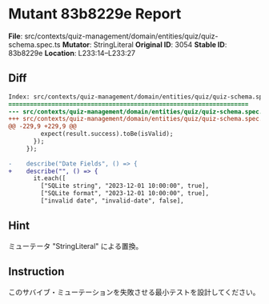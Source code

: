 # Mutant 83b8229e Report

**File**: src/contexts/quiz-management/domain/entities/quiz/quiz-schema.spec.ts
**Mutator**: StringLiteral
**Original ID**: 3054
**Stable ID**: 83b8229e
**Location**: L233:14–L233:27

## Diff

```diff
Index: src/contexts/quiz-management/domain/entities/quiz/quiz-schema.spec.ts
===================================================================
--- src/contexts/quiz-management/domain/entities/quiz/quiz-schema.spec.ts	original
+++ src/contexts/quiz-management/domain/entities/quiz/quiz-schema.spec.ts	mutated #3054
@@ -229,9 +229,9 @@
         expect(result.success).toBe(isValid);
       });
     });
 
-    describe("Date Fields", () => {
+    describe("", () => {
       it.each([
         ["SQLite string", "2023-12-01 10:00:00", true],
         ["SQLite format", "2023-12-01 10:00:00", true],
         ["invalid date", "invalid-date", false],
```

## Hint

ミューテータ "StringLiteral" による置換。

## Instruction

このサバイブ・ミューテーションを失敗させる最小テストを設計してください。
